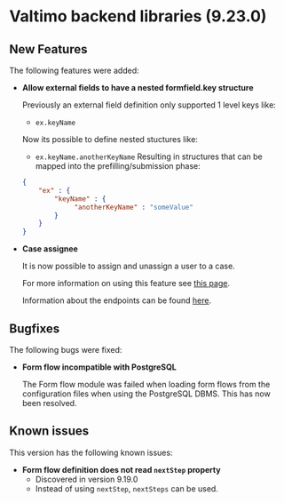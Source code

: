 # Valtimo backend libraries (9.23.0)

## New Features

The following features were added:

*   **Allow external fields to have a nested formfield.key structure**

    Previously an external field definition only supported 1 level keys like:

    * `ex.keyName`

    Now its possible to define nested stuctures like:

    * `ex.keyName.anotherKeyName` Resulting in structures that can be mapped into the prefilling/submission phase:

    ```json
    {
        "ex" : {
            "keyName" : {
                 "anotherKeyName" : "someValue"
            }
        }
    }
    ```
*   **Case assignee**

    It is now possible to assign and unassign a user to a case.

    For more information on using this feature see [this page](https://github.com/valtimo-platform/valtimo-documentation/blob/main/release-notes/major9/09.23.0/broken-reference/README.md).

    Information about the endpoints can be found [here](https://github.com/valtimo-platform/valtimo-documentation/blob/main/release-notes/major9/09.23.0/broken-reference/README.md).

## Bugfixes

The following bugs were fixed:

*   **Form flow incompatible with PostgreSQL**

    The Form flow module was failed when loading form flows from the configuration files when using the PostgreSQL DBMS. This has now been resolved.

## Known issues

This version has the following known issues:

* **Form flow definition does not read `nextStep` property**
  * Discovered in version 9.19.0
  * Instead of using `nextStep`, `nextSteps` can be used.
